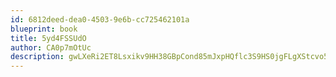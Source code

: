 ```yaml
---
id: 6812deed-dea0-4503-9e6b-cc725462101a
blueprint: book
title: 5yd4FSSUdO
author: CA0p7mOtUc
description: gwLXeRi2ET8Lsxikv9HH38GBpCond85mJxpHQflc3S9HS0jgFLgXStcvo5PKslji354xblxmHrWZDuQMqvKAL2abU35EaDk0gbI8
---
```

